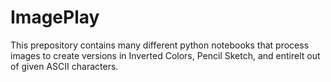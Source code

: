 # ImagePlay
This prepository contains many different python notebooks that process images to create versions in Inverted Colors, Pencil Sketch, and entirelt out of given ASCII characters. 


